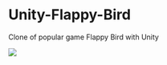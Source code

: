 # Unity-Flappy-Bird
Clone of popular game Flappy Bird with Unity

![][logo]

[logo]: https://github.com/ekinel/Unity-Flappy-Bird/blob/master/Flappy%20Bird/Assets/Assets/Scrins/Scrin.PNG
